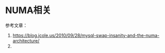 # NUMA相关

参考文章：

1. https://blog.jcole.us/2010/09/28/mysql-swap-insanity-and-the-numa-architecture/
2. 
